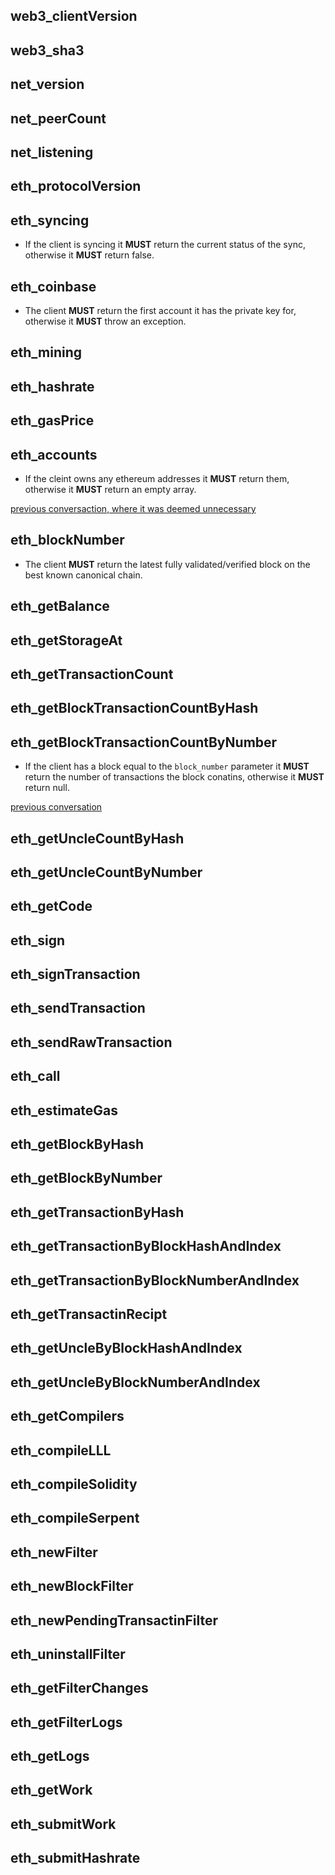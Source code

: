 ## web3_clientVersion

## web3_sha3

## net_version

## net_peerCount

## net_listening

## eth_protocolVersion

## eth_syncing
* If the client is syncing it **MUST** return the current status of the sync, otherwise it **MUST** return false.

## eth_coinbase

* The client **MUST** return the first account it has the private key for, otherwise it **MUST** throw an exception.

## eth_mining

## eth_hashrate

## eth_gasPrice

## eth_accounts
* If the cleint owns any ethereum addresses it **MUST** return them, otherwise it **MUST** return an empty array.

[previous conversaction, where it was deemed unnecessary](https://github.com/ethereum/execution-apis/pull/47)

## eth_blockNumber

* The client **MUST** return the latest fully validated/verified block on the best known canonical chain.

## eth_getBalance

## eth_getStorageAt

## eth_getTransactionCount

## eth_getBlockTransactionCountByHash

## eth_getBlockTransactionCountByNumber
* If the client has a block equal to the `block_number` parameter it **MUST** return the number of transactions the block conatins, otherwise it **MUST** return null.

[previous conversation](https://github.com/ethereum/execution-apis/pull/54)
## eth_getUncleCountByHash

## eth_getUncleCountByNumber

## eth_getCode

## eth_sign

## eth_signTransaction

## eth_sendTransaction

## eth_sendRawTransaction

## eth_call

## eth_estimateGas

## eth_getBlockByHash

## eth_getBlockByNumber

## eth_getTransactionByHash

## eth_getTransactionByBlockHashAndIndex

## eth_getTransactionByBlockNumberAndIndex

## eth_getTransactinRecipt

## eth_getUncleByBlockHashAndIndex

## eth_getUncleByBlockNumberAndIndex

## eth_getCompilers

## eth_compileLLL

## eth_compileSolidity

## eth_compileSerpent

## eth_newFilter

## eth_newBlockFilter

## eth_newPendingTransactinFilter

## eth_uninstallFilter

## eth_getFilterChanges

## eth_getFilterLogs

## eth_getLogs

## eth_getWork

## eth_submitWork

## eth_submitHashrate
